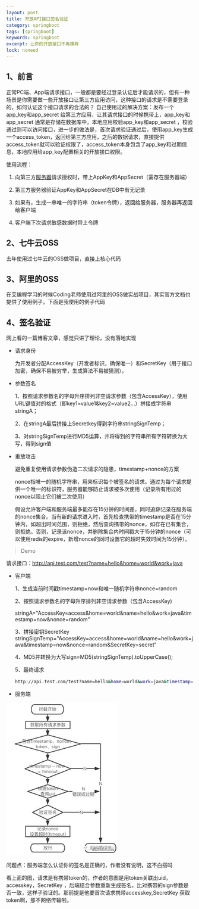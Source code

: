 ```yaml
---
layout: post
title: 开放API接口签名验证
category: springboot
tags: [springboot]
keywords: springboot
excerpt: 让你的开放接口不再裸奔
lock: noneed
---
```


## 1、前言

正常PC端、App端请求接口，一般都是要经过登录认证后才能请求的，但有一种场景是你需要做一些开放接口让第三方应用访问，这种接口的请求是不需要登录的，如何认证这个接口请求的合法的？ 自己使用过的解决方案：发布一个app_key和app_secret 给第三方应用，让其请求接口的时候携带上，app_key和app_secret  通常是存储在数据库中，本地应用校验app_key和app_secret ，校验通过则可以访问接口，进一步的做法是，首次请求验证通过后，使用app_key生成一个access_token，返回给第三方应用，之后的数据请求，直接提供access_token就可以验证权限了，access_token本身包含了app_key和过期信息，本地应用给app_key配置相关的开放接口权限。

使用流程：

1. 向第三方[服务器](https://www.baidu.com/s?wd=服务器&tn=24004469_oem_dg&rsv_dl=gh_pl_sl_csd)请求授权时，带上AppKey和AppSecret（需存在服务器端）

2. 第三方服务器验证AppKey和AppSecret在DB中有无记录

3. 如果有，生成一串唯一的字符串（token令牌），返回给服务器，服务器再返回给客户端

4. 客户端下次请求敏感数据时带上令牌

## 2、七牛云OSS

去年使用过七牛云的OSS做项目，直接上核心代码



## 3、阿里的OSS

在艾编程学习的时候Coding老师使用过阿里的OSS做实战项目，其实官方文档也提供了使用例子，下面是我使用的例子代码



## 4、签名验证

网上看的一篇博客文章，感觉只讲了理论，没有落地实现

- 请求身份

  为开发者分配AccessKey（开发者标识，确保唯一）和SecretKey（用于接口加密，确保不易被穷举，生成算法不易被猜测）。

- 参数签名

  1、按照请求参数名的字母升序排列非空请求参数（包含AccessKey），使用URL键值对的格式（即key1=value1&key2=value2…）拼接成字符串stringA；

  2、在stringA最后拼接上Secretkey得到字符串stringSignTemp；

  3、对stringSignTemp进行MD5运算，并将得到的字符串所有字符转换为大写，得到sign值

- 重放攻击

  避免重复使用请求参数伪造二次请求的隐患，timestamp+nonce的方案

  nonce指唯一的随机字符串，用来标识每个被签名的请求。通过为每个请求提供一个唯一的标识符，服务器能够防止请求被多次使用（记录所有用过的nonce以阻止它们被二次使用）

  假设允许客户端和服务端最多能存在15分钟的时间差，同时追踪记录在服务端的nonce集合。当有新的请求进入时，首先检查携带的timestamp是否在15分钟内，如超出时间范围，则拒绝，然后查询携带的nonce，如存在已有集合，则拒绝。否则，记录该nonce，并删除集合内时间戳大于15分钟的nonce（可以使用redis的expire，新增nonce的同时设置它的超时失效时间为15分钟）。

> Demo

请求接口：http://api.test.com/test?name=hello&home=world&work=java

- 客户端

  1、生成当前时间戳timestamp=now和唯一随机字符串nonce=random

  2、按照请求参数名的字母升序排列非空请求参数（包含AccessKey)

  stringA="AccessKey=access&home=world&name=hello&work=java&timestamp=now&nonce=random"

  3、拼接密钥SecretKey stringSignTemp="AccessKey=access&home=world&name=hello&work=java&timestamp=now&nonce=random&SecretKey=secret"

  4、MD5并转换为大写sign=MD5(stringSignTemp).toUpperCase();

  5、最终请求

  ```sh
  http://api.test.com/test?name=hello&home=world&work=java&timestamp=now&nonce=nonce&sign=sign;
  ```

- 服务端

![](\assets\images\2020\springcloud\open-api-1.jpg)

问题点：服务端怎么认证你的签名是正确的，作者没有说明，这不白搭吗

看上面的图，请求是有携带token的，作者的意图是用token关联出uid，accesskey，SecretKey ，后端结合参数重新生成签名，比对携带的sign参数是否一致，这样子验证的。那前提是他要首次请求携带accesskey,SecretKey 获取token啊，那不网络传输啦。